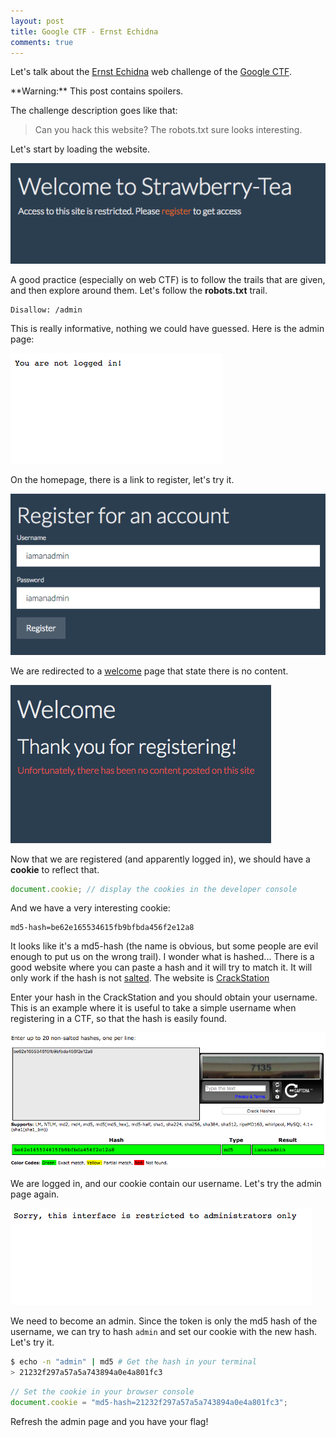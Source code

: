 ```yaml
---
layout: post
title: Google CTF - Ernst Echidna
comments: true
---
```


Let's talk about the [Ernst Echidna](https://ernst-echidna.ctfcompetition.com/) web challenge of the [Google CTF](https://capturetheflag.withgoogle.com).

<div class="danger" markdown="1">
  **Warning:** This post contains spoilers.
</div>

The challenge description goes like that:

>Can you hack this website? The robots.txt sure looks interesting.

Let's start by loading the website.

![Ernst Echidna homepage](/public/img/2016/05/04/Google-CTF-Ernst-Echidna/homepage.png)

A good practice (especially on web CTF) is to follow the trails that are given, and then explore around them. Let's follow the **robots.txt** trail.

<!--more-->

```
Disallow: /admin
```

This is really informative, nothing we could have guessed. Here is the admin page:

![Blocked administration page](/public/img/2016/05/04/Google-CTF-Ernst-Echidna/admin-not-logged-in.png)

On the homepage, there is a link to register, let's try it.

![Register page with username and password](/public/img/2016/05/04/Google-CTF-Ernst-Echidna/register-form.png)

We are redirected to a [welcome](https://ernst-echidna.ctfcompetition.com/welcome) page that state there is no content.

![Welcome page](/public/img/2016/05/04/Google-CTF-Ernst-Echidna/register-confirmation.png)

Now that we are registered (and apparently logged in), we should have a **cookie** to reflect that.

``` js
document.cookie; // display the cookies in the developer console
```

And we have a very interesting cookie:

```
md5-hash=be62e165534615fb9bfbda456f2e12a8
```

It looks like it's a md5-hash (the name is obvious, but some people are evil enough to put us on the wrong trail). I wonder what is hashed... There is a good website where you can paste a hash and it will try to match it. It will only work if the hash is not [salted](https://en.wikipedia.org/wiki/Salt_(cryptography)). The website is [CrackStation](https://crackstation.net/)

Enter your hash in the CrackStation and you should obtain your username. This is an example where it is useful to take a simple username when registering in a CTF, so that the hash is easily found.

![CrackStation website with the hash and the username found](/public/img/2016/05/04/Google-CTF-Ernst-Echidna/crackstation.png)

We are logged in, and our cookie contain our username. Let's try the admin page again.

![Admin page with restricted message](/public/img/2016/05/04/Google-CTF-Ernst-Echidna/admin-restricted.png)

We need to become an admin. Since the token is only the md5 hash of the username, we can try to hash `admin` and set our cookie with the new hash. Let's try it.

``` bash
$ echo -n "admin" | md5 # Get the hash in your terminal
> 21232f297a57a5a743894a0e4a801fc3
```

``` js
// Set the cookie in your browser console
document.cookie = "md5-hash=21232f297a57a5a743894a0e4a801fc3";
```

Refresh the admin page and you have your flag!
